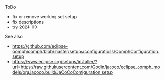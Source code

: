 ToDo
* fix or remove working set setup
* fix descriptions
* try 2024-09

See also
* https://github.com/eclipse-oomph/oomph/blob/master/setups/configurations/OomphConfiguration.setup
* https://www.eclipse.org/setups/installer/?url=https://raw.githubusercontent.com/Godin/jacoco/eclipse_oomph_models/org.jacoco.build/JaCoCoConfiguration.setup
